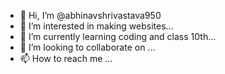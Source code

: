 - 👋 Hi, I’m @abhinavshrivastava950
- 👀 I’m interested in making websites...
- 🌱 I’m currently learning coding and class 10th...
- 💞️ I’m looking to collaborate on ...
- 📫 How to reach me ...

<!---
abhinavshrivastava950/abhinavshrivastava950 is a ✨ special ✨ repository because its `README.md` (this file) appears on your GitHub profile.
You can click the Preview link to take a look at your changes.
--->
